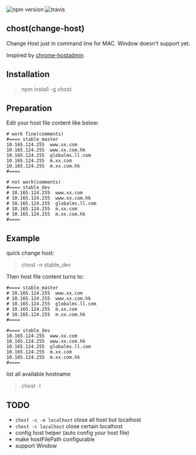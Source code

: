 ![npm version](https://img.shields.io/npm/v/chost.svg)
![travis](https://travis-ci.org/jerryni/chost.svg?branch=master)

## chost(change-host) 

Change Host just in command line for MAC. Window doesn't support yet.

Inspired by [chrome-hostadmin](https://github.com/tg123/chrome-hostadmin)

## Installation

> npm install -g chost

## Preparation

Edit your host file content like below:

``` 
# work fine(comments)
#==== stable_master
10.165.124.255  www.xx.com
10.165.124.255  www.xx.com.hk
10.165.124.255  globalms.ll.com
10.165.124.255  m.xx.com
10.165.124.255  m.xx.com.hk
#====

# not work(comments)
#==== stable_dev
# 10.165.124.255  www.xx.com
# 10.165.124.255  www.xx.com.hk
# 10.165.124.255  globalms.ll.com
# 10.165.124.255  m.xx.com
# 10.165.124.255  m.xx.com.hk
#====
```

## Example
quick change host:
> chost -n stable_dev

Then host file content turns to:
```
#==== stable_master
# 10.165.124.255  www.xx.com
# 10.165.124.255  www.xx.com.hk
# 10.165.124.255  globalms.ll.com
# 10.165.124.255  m.xx.com
# 10.165.124.255  m.xx.com.hk
#====

#==== stable_dev
10.165.124.255  www.xx.com
10.165.124.255  www.xx.com.hk
10.165.124.255  globalms.ll.com
10.165.124.255  m.xx.com
10.165.124.255  m.xx.com.hk
#====
```

list all available hostname
> chost -l

## TODO

- `chost -c -e localhost` close all host but localhost
- `chost -c localhost` close certain localhost
- config host helper (auto config your host file)
- make hostFilePath configurable
- support Window